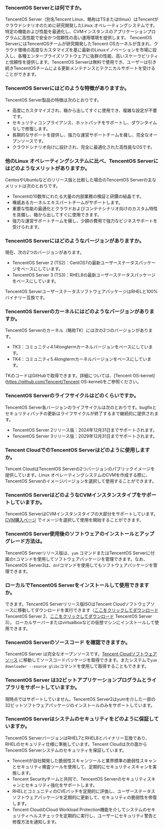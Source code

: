 ### TencentOS Serverとは何ですか。
TencentOS Server（別名Tencent Linux、略称はTSまたはtlinux）はTencentがクラウドシナリオのために研究開発したLinux オペレーティングシステムです。特定の機能および性能を最適化し、CVMインスタンスのアプリケーションプログラムに高性能で安全かつ信頼性の高い運用環境を提供します。
TencentOS ServerにはTencentOSチームが研究開発したTencent OSカーネルが含まれ、クラウド環境の高度なカスタマイズを基に最新のLinuxイノベーションを市場に投入し、各種エンタープライズソフトウェアに抜群の性能、高いスケーラビリティと信頼性を提供します。TencentOS Serverは無料で使用でき、ユーザーは引き続きTencentOSチームによる更新メンテナンスとテクニカルサポートを受けることができます。

### TencentOS Serverにはどのような特徴がありますか。
TencentOS Server製品の特徴は次のとおりです。
- 高度にカスタマイズされ、箱から出してすぐに使用でき、複雑な設定が不要です。
- セキュリティコンプライアンス、ホットパッチをサポートし、ダウンタイムなしで修復します。
- 長期的なサポートを提供し、強力な運営サポートチームを擁し、完全なオープンソースです。
- クラウドシナリオ向けに設計され、完全に最適化された高性能なOSです。

### 他のLinux オペレーティングシステムに比べ、TencentOS Serverにはどのようなメリットがありますか。
CentosやUbuntuなどのリリース版と比較した場合のTencentOS Serverの主なメリットは次のとおりです。
- Tencentの10数年にわたる大量の内部業務の検証と研鑽の結晶です。
- 権威あるカーネルエキスパートチームがサポートします。
- 重要な性能の最適化とクラウドおよびコンテナシナリオ向けのカスタム特性を具備し、箱から出してすぐに使用できます。
- 強力な運営サポートチームを擁し、少額の費用で強力なビジネスサポートを受けられます。

### TencentOS Serverにはどのようなバージョンがありますか。
現在、次の2つのバージョンがあります。
- TencentOS Server 2 (TS2)：CentOS7の最新ユーザーステータスパッケージをベースにしています。
- TencentOS Server 3 (TS3)：RHEL8の最新ユーザーステータスパッケージをベースにしています。

TencentOS ServerユーザーステータスソフトウェアパッケージはRHELと100%バイナリー互換です。

### TencentOS Serverのカーネルにはどのようなバージョンがありますか。
TencentOS Serverのカーネル（略称TK）には次の2つのバージョンがあります。
- TK3：コミュニティ4.14longtermカーネルバージョンをベースにしています。
- TK4：コミュニティ5.4longtermカーネルバージョンをベースにしています。

TKのコードはGitHubで取得できます。詳細については、[Tencent OS-kernel](https://github.com/Tencent/Tencent OS-kernel)をご参照ください。

### TencentOS Serverのライフサイクルはどのくらいですか。
TencentOS Server各バージョンのライフサイクルは次のとおりです。bugfixとセキュリティパッチの更新はライフサイクルが終了するまで継続的に提供されます。
- TencentOS Server 2リリース版：2024年12月31日までサポートされます。
- TencentOS Server 3リリース版：2029年12月31日までサポートされます。

### Tencent CloudでのTencentOS Serverはどのように使用しますか。
Tencent CloudはTencentOS Serverの2つバージョンのパブリックイメージを提供しています。Linux オペレーティングシステムのCVMを作成する際に、TencentOS Serverのイメージバージョンを選択して使用することができます。

### TencentOS ServerはどのようなCVMインスタンスタイプをサポートしていますか。
TencentOS ServerはCVMインスタンスタイプの大部分をサポートしています。[CVM購入ページ](https://buy.intl.cloud.tencent.com/cvm?tab=custom&regionId=1&projectId=-1) でイメージを選択して使用を開始することができます。

### TencentOS Server使用後のソフトウェアのインストールとアップグレード方法は。
TencentOS Serverリリース版は、`yum` コマンドまたはTencentOS Serverに付属の`t`コマンドを使用してソフトウェアパッケージを管理できます。なお、TencentOS Server3は、`dnf`コマンドを使用してもソフトウェアパッケージを管理できます。

### ローカルでTencentOS Serverをインストールして使用できますか。
できます。TencentOS Serverリリース版ISOはTencent Cloudソフトウェアソースに移動してダウンロードを実行できます（[ここをクリックしてダウンロード](http://mirrors.tencent.com/tlinux/2.4/iso/) TencentOS Server 2、[ここをクリックしてダウンロード](http://mirrors.tencent.com/tlinux/3.1/iso/x86_64/) TencentOS Server 3）。
ローカルサーバーまたはvirtualboxなどの仮想マシンにインストールして使用できます。

### TencentOS Serverのソースコード を確認できますか。
TencentOS Server は完全なオープンソースです。[Tencent Cloudソフトウェアソース](http://mirrors.tencent.com/) に移動してソースコードパッケージを取得できます。またシステムで`yum downloader --source glibc`コマンドを使用して取得することもできます。

### TencentOS Server は32ビットアプリケーションプログラムとライブラリをサポートしていますか。
現時点ではサポートしていません。TencentOS Server2はyumを介した一部の32ビットソフトウェアパッケージのインストールのみをサポートしています。

### TencentOS Serverはシステムのセキュリティをどのように保証していますか。
TencentOS ServerバージョンはRHEL7とRHEL8とバイナリー互換であり、RHELのセキュリティ仕様に準拠しています。Tencent Cloudは次の面からTencentOS Serverシステムのセキュリティを保証しています。
- Tencentが自社開発した脆弱性スキャンツールと業界標準の脆弱性スキャンとセキュリティ検査ツールを使用して、定期的にセキュリティスキャンを実施します。
- Tencent Securityチームと共同で、TencentOS Serverのセキュリティスキャンとセキュリティ強化をサポートします。
- RHELとコミュニティのCVEパッチを定期的に評価し、ユーザーステータスソフトウェアパッケージを定期的に更新して、セキュリティの脆弱性を修復します。
- Tencent CloudのCloud Workload Protection機能を介してシステムのセキュリティヘルスチェックを定期的に実行し、ユーザーにセキュリティ警告と修復方法を通知します。




